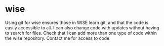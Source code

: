 # wise

Using git for wise ensures those in WISE learn git, and that the code is easily accessible to all. 
I can also change code with updates without having to search for files.
Check that I can add more than one type of code within the wise repository. 
Contact me for access to code.
